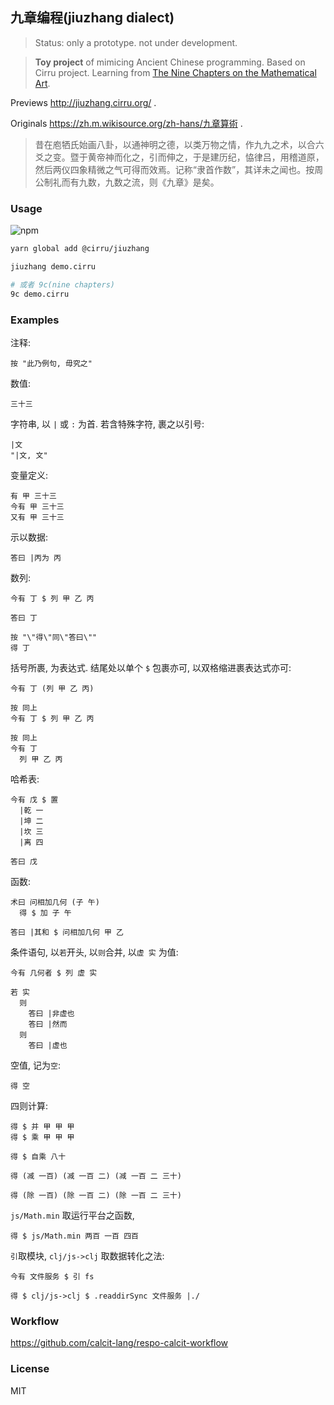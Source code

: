
九章编程(jiuzhang dialect)
----

> Status: only a prototype. not under development.

> **Toy project** of mimicing Ancient Chinese programming. Based on Cirru project. Learning from [The Nine Chapters on the Mathematical Art](https://en.wikipedia.org/wiki/The_Nine_Chapters_on_the_Mathematical_Art).

Previews http://jiuzhang.cirru.org/ .

Originals https://zh.m.wikisource.org/zh-hans/九章算術 .

> 昔在庖牺氏始画八卦，以通神明之德，以类万物之情，作九九之术，以合六爻之变。暨于黄帝神而化之，引而伸之，于是建历纪，恊律吕，用稽道原，然后两仪四象精微之气可得而效焉。记称“隶首作数”，其详未之闻也。按周公制礼而有九数，九数之流，则《九章》是矣。

### Usage

![npm](https://img.shields.io/npm/v/@cirru/jiuzhang.svg?style=flat-square)

```bash
yarn global add @cirru/jiuzhang

jiuzhang demo.cirru

# 或者 9c(nine chapters)
9c demo.cirru
```

### Examples

注释:

```cirru
按 "此乃例句, 毋究之"
```

数值:

```cirru
三十三
```

字符串, 以 `|` 或 `:` 为首. 若含特殊字符, 裹之以引号:

```cirru
|文
"|文, 文"
```

变量定义:

```cirru
有 甲 三十三
今有 甲 三十三
又有 甲 三十三
```

示以数据:

```cirru
答曰 |丙为 丙
```

数列:

```cirru
今有 丁 $ 列 甲 乙 丙

答曰 丁

按 "\"得\"同\"答曰\""
得 丁
```

括号所裹, 为表达式. 结尾处以单个 `$` 包裹亦可, 以双格缩进裹表达式亦可:

```cirru
今有 丁 (列 甲 乙 丙)

按 同上
今有 丁 $ 列 甲 乙 丙

按 同上
今有 丁
  列 甲 乙 丙
```

哈希表:

```cirru
今有 戊 $ 置
  |乾 一
  |坤 二
  |坎 三
  |离 四

答曰 戊
```

函数:

```cirru
术曰 问相加几何 (子 午)
  得 $ 加 子 午

答曰 |其和 $ 问相加几何 甲 乙
```

条件语句, 以`若`开头, 以`则`合并, 以`虚 实` 为值:

```cirru
今有 几何者 $ 列 虚 实

若 实
  则
    答曰 |非虚也
    答曰 |然而
  则
    答曰 |虚也
```

空值, 记为`空`:

```cirru
得 空
```

四则计算:

```cirru
得 $ 并 甲 甲 甲
得 $ 乘 甲 甲 甲

得 $ 自乘 八十

得 (减 一百) (减 一百 二) (减 一百 二 三十)

得 (除 一百) (除 一百 二) (除 一百 二 三十)
```

`js/Math.min` 取运行平台之函数,

```cirru
得 $ js/Math.min 两百 一百 四百
```

`引`取模块,  `clj/js->clj` 取数据转化之法:

```cirru
今有 文件服务 $ 引 fs

得 $ clj/js->clj $ .readdirSync 文件服务 |./
```

### Workflow

https://github.com/calcit-lang/respo-calcit-workflow

### License

MIT
